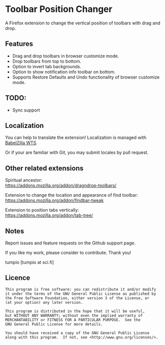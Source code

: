Toolbar Position Changer
========

A Firefox extension to change the vertical position of toolbars with drag and drop.

## Features
- Drag and drop toolbars in browser customize mode.
- Drop toolbars from top to bottom.
- Option to invert tab backgrounds.
- Option to show notification info toolbar on bottom.
- Supports Restore Defaults and Undo functionality of browser customize mode.

## TODO:
* Sync support

## Localization
You can help to translate the extension! Localization is managed
with [BabelZilla WTS](https://www.babelzilla.org/forum/index.php?showtopic=7682).

Or if your are familiar with Git, you may submit locales by pull request.

## Other related extensions

Spiritual ancestor:</br>
https://addons.mozilla.org/addon/dragndrop-toolbars/

Extension to change the location and appearance of find toolbar:</br>
https://addons.mozilla.org/addon/findbar-tweak

Extension to position tabs vertically:</br>
https://addons.mozilla.org/addon/tab-tree/

## Notes
Report issues and feature requests on the Github support page.

If you like my work, please consider to contribute. Thank you!

tumpio [tumpio at sci.fi]


## Licence
    This program is free software: you can redistribute it and/or modify
    it under the terms of the GNU General Public License as published by
    the Free Software Foundation, either version 3 of the License, or
    (at your option) any later version.

    This program is distributed in the hope that it will be useful,
    but WITHOUT ANY WARRANTY; without even the implied warranty of
    MERCHANTABILITY or FITNESS FOR A PARTICULAR PURPOSE.  See the
    GNU General Public License for more details.

    You should have received a copy of the GNU General Public License
    along with this program.  If not, see <http://www.gnu.org/licenses/>.
